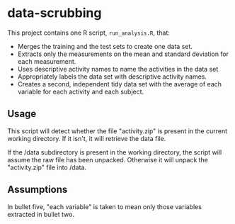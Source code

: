 data-scrubbing
==============

 This project contains one R script, `run_analysis.R`, that:

* Merges the training and the test sets to create one data set.
* Extracts only the measurements on the mean and standard deviation for each 
  measurement.
* Uses descriptive activity names to name the activities in the data set
* Appropriately labels the data set with descriptive activity names. 
* Creates a second, independent tidy data set with the average of each variable 
  for each activity and each subject. 

Usage
-----

This script will detect whether the file "activity.zip" is present in the 
current working directory.  If it isn't,
it will retrieve the data file.

If the /data subdirectory is present in the working directory, the script 
will assume the raw file has been unpacked.
Otherwise it will unpack the "activity.zip" file into /data.

Assumptions
-----------
In bullet five, "each variable" is taken to mean only those 
variables extracted in bullet two.
